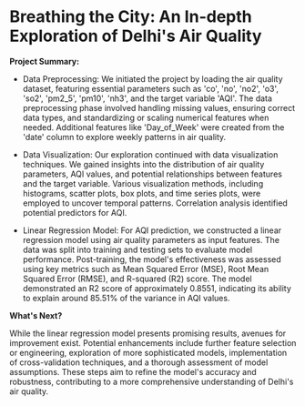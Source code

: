 # **Breathing the City: An In-depth Exploration of Delhi's Air Quality**
**Project Summary:**
- Data Preprocessing: We initiated the project by loading the air quality dataset, featuring essential parameters such as 'co', 'no', 'no2', 'o3', 'so2', 'pm2_5', 'pm10', 'nh3', and the target variable 'AQI'. The data preprocessing phase involved handling missing values, ensuring correct data types, and standardizing or scaling numerical features when needed. Additional features like 'Day_of_Week' were created from the 'date' column to explore weekly patterns in air quality.

- Data Visualization: Our exploration continued with data visualization techniques. We gained insights into the distribution of air quality parameters, AQI values, and potential relationships between features and the target variable. Various visualization methods, including histograms, scatter plots, box plots, and time series plots, were employed to uncover temporal patterns. Correlation analysis identified potential predictors for AQI.

- Linear Regression Model: For AQI prediction, we constructed a linear regression model using air quality parameters as input features. The data was split into training and testing sets to evaluate model performance. Post-training, the model's effectiveness was assessed using key metrics such as Mean Squared Error (MSE), Root Mean Squared Error (RMSE), and R-squared (R2) score. The model demonstrated an R2 score of approximately 0.8551, indicating its ability to explain around 85.51% of the variance in AQI values.

**What's Next?**

While the linear regression model presents promising results, avenues for improvement exist. Potential enhancements include further feature selection or engineering, exploration of more sophisticated models, implementation of cross-validation techniques, and a thorough assessment of model assumptions. These steps aim to refine the model's accuracy and robustness, contributing to a more comprehensive understanding of Delhi's air quality.
